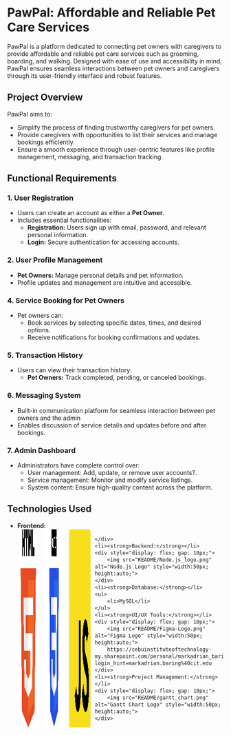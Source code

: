 <h1>PawPal: Affordable and Reliable Pet Care Services</h1>
    <p>
        PawPal is a platform dedicated to connecting pet owners with caregivers to provide affordable and reliable pet care 
        services such as grooming, boarding, and walking. Designed with ease of use and accessibility in mind, PawPal ensures 
        seamless interactions between pet owners and caregivers through its user-friendly interface and robust features.
    </p>

<h2>Project Overview</h2>
    <p>
        PawPal aims to:
        <ul>
            <li>Simplify the process of finding trustworthy caregivers for pet owners.</li>
            <li>Provide caregivers with opportunities to list their services and manage bookings efficiently.</li>
            <li>Ensure a smooth experience through user-centric features like profile management, messaging, and transaction tracking.</li>
        </ul>
    </p>

<h2>Functional Requirements</h2>

<h3>1. User Registration</h3>
    <ul>
        <li>Users can create an account as either a <strong>Pet Owner</strong>.</li>
        <li>Includes essential functionalities:
            <ul>
                <li><strong>Registration:</strong> Users sign up with email, password, and relevant personal information.</li>
                <li><strong>Login:</strong> Secure authentication for accessing accounts.</li>
            </ul>
        </li>
    </ul>

<h3>2. User Profile Management</h3>
    <ul>
        <li><strong>Pet Owners:</strong> Manage personal details and pet information.</li>
        <li>Profile updates and management are intuitive and accessible.</li>
    </ul>

<h3>4. Service Booking for Pet Owners</h3>
    <ul>
        <li>Pet owners can:
            <ul>
                <li>Book services by selecting specific dates, times, and desired options.</li>
                <li>Receive notifications for booking confirmations and updates.</li>
            </ul>
        </li>
    </ul>

<h3>5. Transaction History</h3>
    <ul>
        <li>Users can view their transaction history:
            <ul>
                <li><strong>Pet Owners:</strong> Track completed, pending, or canceled bookings.</li>
            </ul>
        </li>
    </ul>

<h3>6. Messaging System</h3>
    <ul>
        <li>Built-in communication platform for seamless interaction between pet owners and the admin</li>
        <li>Enables discussion of service details and updates before and after bookings.</li>
    </ul>

<h3>7. Admin Dashboard</h3>
    <ul>
        <li>Administrators have complete control over:
            <ul>
                <li>User management: Add, update, or remove user accounts?.</li>
                <li>Service management: Monitor and modify service listings.</li>
                <li>System content: Ensure high-quality content across the platform.</li>
            </ul>
        </li>
    </ul>


<h2>Technologies Used</h2>
<ul>
    <li><strong>Frontend:</strong></li>
    <div style="display: flex; gap: 10px;">
        <img src="README/HTML5_log.png" alt="HTML Logo" style="width:50px; height:auto;">
        <img src="README/CSS-Logo.png" alt="CSS Logo" style="width:50px; height:auto;">
        <img src="README/javascript-logo.png" alt="JavaScript Logo" style="width:50px; height:auto;">
        
    </div>
    <li><strong>Backend:</strong></li>
    <div style="display: flex; gap: 10px;">
        <img src="README/Node.js_logo.png" alt="Node.js Logo" style="width:50px; height:auto;">
    </div>
    <li><strong>Database:</strong></li>
    <ul>
        <li>MySQL</li>
    </ul>
    <li><strong>UI/UX Tools:</strong></li>
    <div style="display: flex; gap: 10px;">
        <img src="README/Figma-Logo.png" alt="Figma Logo" style="width:50px; height:auto;">
        https://cebuinstituteoftechnology-my.sharepoint.com/personal/markadrian_baring_cit_edu/Documents/PawPal_UI_UX.pdf?login_hint=markadrian.baring%40cit.edu
    </div>
    <li><strong>Project Management:</strong></li>
    <div style="display: flex; gap: 10px;">
        <img src="README/gantt_chart.png" alt="Gantt Chart Logo" style="width:50px; height:auto;">
    </div>
</ul>
